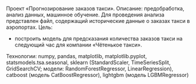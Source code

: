 Проект «Прогнозирование заказов такси». Описание: предобработка, анализ данных, машинное обучение. Для проведения анализа представлен файл, содержащий исторические данные о заказах такси в аэропортах. Цель:

- построить модель для предсказания количества заказов такси на следующий час для компании «Чётенькое такси».

Технологии: numpy, pandas, matplotlib, matplotlib.pyplot, statsmodels.tsa.seasonal, sklearn (StandardScaler, TimeSeriesSplit, GridSearchCV; модели: RandomForestRegressor, LinearRegression), catboost (модель CatBoostRegressor), lightgbm (модель LGBMRegressor)
